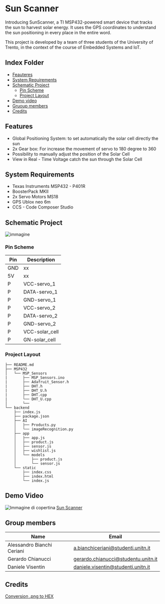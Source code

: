 # Sun Scanner

Introducing SunScanner, a TI MSP432-powered smart device that tracks the sun to harvest solar energy.
It uses the GPS coordinates to understand the sun positioning in every place in the entire word.

This project is developed by a team of three students of the University of Trento, in the context of the course of Embedded Systems and IoT.


## Index Folder

- [Feauteres](#feauteres)
- [System Requirements](#system-requirements)
- [Schematic Project](#schematic-project)
  -  [Pin Scheme](#pin-scheme)
  -  [Project Layout](#project-layout)
- [Demo video](#demo-video)
- [Gruoup members](#group-memebers)
- [Credits](#credits)


## Features

- Global Positioning System: to set automatically the solar cell directly the sun
- 2x Gear box: For increase the movement of servo to 180 degree to 360
- Possibility to manually adjust the position of the Solar Cell
- View in Real - Time Voltage catch the sun through the Solar Cell


## System Requirements

- Texas Instruments MSP432 - P401R
- BoosterPack MKII
- 2x Servo Motors MS18
- GPS Ublox neo 6m
- CCS - Code Composer Studio

## Schematic Project
![immagine](./.scheme)

### Pin Scheme
|Pin|Description|
|--|--|
|GND|xx|
|5V|xx|
|P|VCC-servo_1|
|P|DATA-servo_1|
|P|GND-servo_1|
|P|VCC-servo_2|
|P|DATA-servo_2|
|P|GND-servo_2|
|P|VCC-solar_cell|
|P|GN-solar_cell|


### Project Layout
```
├── README.md
├── MSP432
│   └── MSP_Sensors
|       ├── MSP_Sensors.ino
|       ├── Adafruit_Sensor.h
|       ├── DHT.h
|       ├── DHT_U.h
|       ├── DHT.cpp
|       └── DHT_U.cpp
│       └──
└── backend
    ├── index.js
    ├── package.json
    ├── AI
    │   ├── Products.py
    │   └── imageRecognition.py
    ├── app
    │   ├── app.js
    │   ├── product.js
    │   ├── sensor.js
    │   ├── wishlist.js
    │   └── models
    │       ├── product.js
    │       └── sensor.js
    └── static
        ├── index.css
        ├── index.html
        └── index.js
```





## Demo Video

![Immagine di copertina](link)
[Sun Scanner](https://youtube.com)

## Group members
|Name|Email|
|--|--|
|Alessandro Bianchi Ceriani|a.bianchiceriani@studenti.unitn.it|
|Gerardo Chianucci|gerardo.chianucci@studentu.unitn.it|
|Daniele Visentin|daniele.visentin@studenti.unitn.it|

## Credits

[Conversion .png to HEX](https://nununoisy.github.io/JSFormer/)

